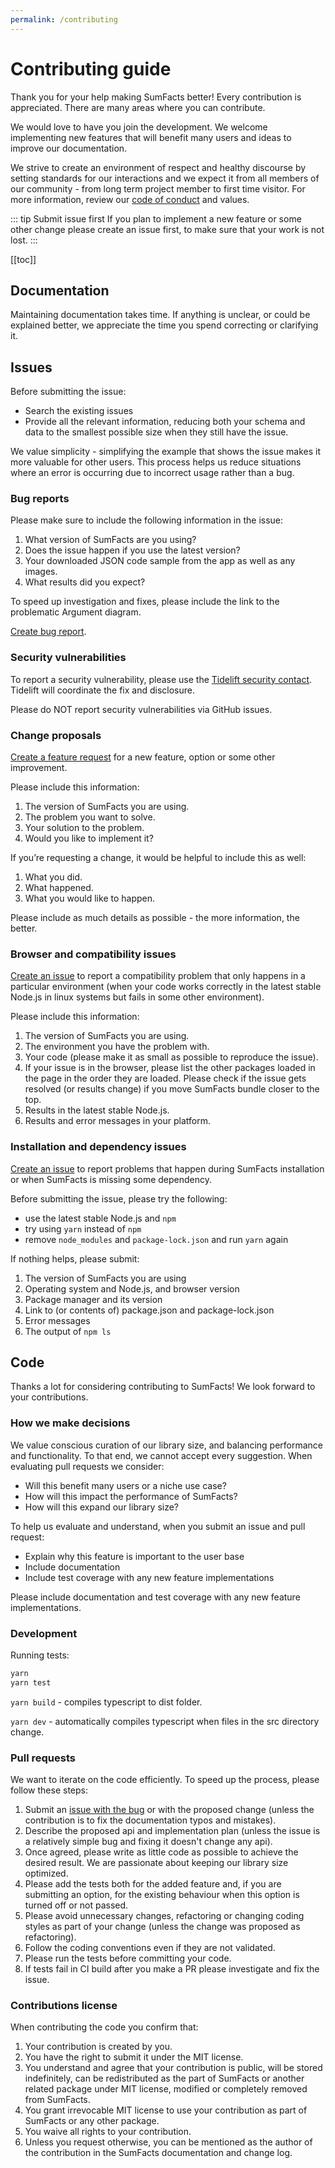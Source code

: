```yaml
---
permalink: /contributing
---
```


# Contributing guide

Thank you for your help making SumFacts better! Every contribution is appreciated. There are many areas where you can contribute.

We would love to have you join the development. We welcome implementing new features that will benefit many users and ideas to improve our documentation.

We strive to create an environment of respect and healthy discourse by setting standards for our interactions and we expect it from all members of our community - from long term project member to first time visitor. For more information, review our [code of conduct](./CODE_OF_CONDUCT.md) and values.

::: tip Submit issue first
If you plan to implement a new feature or some other change please create an issue first, to make sure that your work is not lost.
:::

[[toc]]

## Documentation

Maintaining documentation takes time. If anything is unclear, or could be explained better, we appreciate the time you spend correcting or clarifying it.

## Issues

Before submitting the issue:

- Search the existing issues
- Provide all the relevant information, reducing both your schema and data to the smallest possible size when they still have the issue.

We value simplicity - simplifying the example that shows the issue makes it more valuable for other users. This process helps us reduce situations where an error is occurring due to incorrect usage rather than a bug.

### Bug reports

Please make sure to include the following information in the issue:

1. What version of SumFacts are you using?
2. Does the issue happen if you use the latest version?
5. Your downloaded JSON code sample from the app as well as any images.
7. What results did you expect?

To speed up investigation and fixes, please include the link to the problematic Argument diagram.

[Create bug report](https://github.com/sumfacts/sumfacts/issues/new/choose).

### Security vulnerabilities

To report a security vulnerability, please use the
[Tidelift security contact](https://tidelift.com/security).
Tidelift will coordinate the fix and disclosure.

Please do NOT report security vulnerabilities via GitHub issues.

<a name="changes"></a>

### Change proposals

[Create a feature request](https://github.com/sumfacts/sumfacts/issues/new/choose) for a new feature, option or some other improvement.

Please include this information:

1. The version of SumFacts you are using.
2. The problem you want to solve.
3. Your solution to the problem.
4. Would you like to implement it?

If you’re requesting a change, it would be helpful to include this as well:

1. What you did.
2. What happened.
3. What you would like to happen.

Please include as much details as possible - the more information, the better.

<a name="compatibility"></a>

### Browser and compatibility issues

[Create an issue](https://github.com/sumfacts/sumfacts/issues/new/choose) to report a compatibility problem that only happens in a particular environment (when your code works correctly in the latest stable Node.js in linux systems but fails in some other environment).

Please include this information:

1. The version of SumFacts you are using.
2. The environment you have the problem with.
3. Your code (please make it as small as possible to reproduce the issue).
4. If your issue is in the browser, please list the other packages loaded in the page in the order they are loaded. Please check if the issue gets resolved (or results change) if you move SumFacts bundle closer to the top.
5. Results in the latest stable Node.js.
6. Results and error messages in your platform.

<a name="installation"></a>

### Installation and dependency issues

[Create an issue](https://github.com/sumfacts/sumfacts/issues/new/choose) to report problems that happen during SumFacts installation or when SumFacts is missing some dependency.

Before submitting the issue, please try the following:

- use the latest stable Node.js and `npm`
- try using `yarn` instead of `npm`
- remove `node_modules` and `package-lock.json` and run `yarn` again

If nothing helps, please submit:

1. The version of SumFacts you are using
2. Operating system and Node.js, and browser version
3. Package manager and its version
4. Link to (or contents of) package.json and package-lock.json
5. Error messages
6. The output of `npm ls`

## Code

Thanks a lot for considering contributing to SumFacts! We look forward to your contributions.

### How we make decisions

We value conscious curation of our library size, and balancing performance and functionality. To that end, we cannot accept every suggestion. When evaluating pull requests we consider:

- Will this benefit many users or a niche use case?
- How will this impact the performance of SumFacts?
- How will this expand our library size?

To help us evaluate and understand, when you submit an issue and pull request:

- Explain why this feature is important to the user base
- Include documentation
- Include test coverage with any new feature implementations

Please include documentation and test coverage with any new feature implementations.

### Development

Running tests:

```bash
yarn
yarn test
```

`yarn build` - compiles typescript to dist folder.

`yarn dev` - automatically compiles typescript when files in the src directory change.

### Pull requests

We want to iterate on the code efficiently. To speed up the process, please follow these steps:

1. Submit an [issue with the bug](https://github.com/sumfacts/sumfacts/issues/new/choose) or with the proposed change (unless the contribution is to fix the documentation typos and mistakes).
2. Describe the proposed api and implementation plan (unless the issue is a relatively simple bug and fixing it doesn't change any api).
3. Once agreed, please write as little code as possible to achieve the desired result. We are passionate about keeping our library size optimized.
4. Please add the tests both for the added feature and, if you are submitting an option, for the existing behaviour when this option is turned off or not passed.
5. Please avoid unnecessary changes, refactoring or changing coding styles as part of your change (unless the change was proposed as refactoring).
6. Follow the coding conventions even if they are not validated.
7. Please run the tests before committing your code.
8. If tests fail in CI build after you make a PR please investigate and fix the issue.

### Contributions license

When contributing the code you confirm that:

1. Your contribution is created by you.
2. You have the right to submit it under the MIT license.
3. You understand and agree that your contribution is public, will be stored indefinitely, can be redistributed as the part of SumFacts or another related package under MIT license, modified or completely removed from SumFacts.
4. You grant irrevocable MIT license to use your contribution as part of SumFacts or any other package.
5. You waive all rights to your contribution.
6. Unless you request otherwise, you can be mentioned as the author of the contribution in the SumFacts documentation and change log.